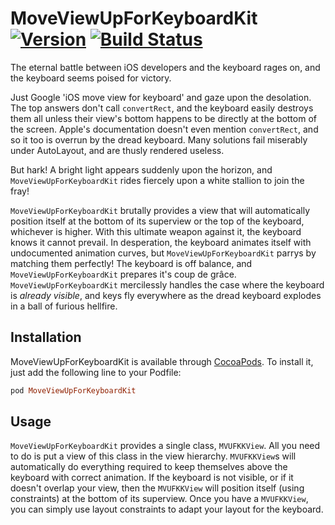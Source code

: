 # MoveViewUpForKeyboardKit [![Version](https://img.shields.io/cocoapods/v/MoveViewUpForKeyboardKit.svg?style=flat)](http://cocoapods.org/pods/MoveViewUpForKeyboardKit) [![Build Status](https://travis-ci.org/GriffinSchneider/MoveViewUpForKeyboardKit.svg?branch=fix-travis)](https://travis-ci.org/GriffinSchneider/MoveViewUpForKeyboardKit)

The eternal battle between iOS developers and the keyboard rages on, and the
keyboard seems poised for victory.

Just Google 'iOS move view for keyboard' and gaze upon the desolation. The
top answers don't call `convertRect`, and the keyboard easily destroys them
all unless their view's bottom happens to be directly at the bottom of the
screen. Apple's documentation doesn't even mention `convertRect`, and so it
too is overrun by the dread keyboard. Many solutions fail miserably under
AutoLayout, and are thusly rendered useless.

But hark! A bright light appears suddenly upon the horizon, and
`MoveViewUpForKeyboardKit` rides fiercely upon a white stallion to join the fray!

`MoveViewUpForKeyboardKit` brutally provides a view that will automatically position
itself at the bottom of its superview or the top of the keyboard, whichever is higher.
With this ultimate weapon against it, the keyboard knows it cannot prevail. In
desperation, the keyboard animates itself with undocumented animation curves, but
`MoveViewUpForKeyboardKit` parrys by matching them perfectly! The keyboard is off balance,
and `MoveViewUpForKeyboardKit` prepares it's coup de grâce. `MoveViewUpForKeyboardKit`
mercilessly handles the case where the keyboard is _already visible_, and keys fly
everywhere as the dread keyboard explodes in a ball of furious hellfire.

## Installation

MoveViewUpForKeyboardKit is available through [CocoaPods](http://cocoapods.org). To install
it, just add the following line to your Podfile:

```ruby
pod MoveViewUpForKeyboardKit
```

## Usage

`MoveViewUpForKeyboardKit` provides a single class, `MVUFKKView`. All you need to do
is put a view of this class in the view hierarchy. `MVUFKKView`s will automatically
do everything required to keep themselves above the keyboard with correct animation.
If the keyboard is not visible, or if it doesn't overlap your view, then the
`MVUFKKView` will position itself (using constraints) at the bottom of its superview.
Once you have a `MVUFKKView`, you can simply use layout constraints to adapt your
layout for the keyboard.
